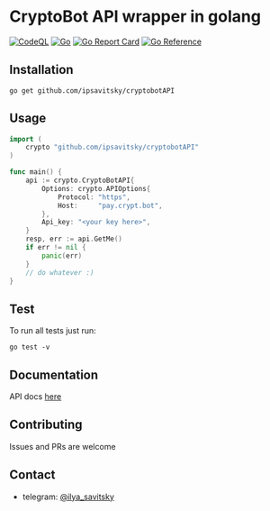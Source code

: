 # CryptoBot API wrapper in golang
[![CodeQL](https://github.com/ipsavitsky/cryptobotAPI/actions/workflows/codeql-analysis.yml/badge.svg)](https://github.com/ipsavitsky/cryptobotAPI/actions/workflows/codeql-analysis.yml)
[![Go](https://github.com/ipsavitsky/cryptobotAPI/actions/workflows/go.yml/badge.svg)](https://github.com/ipsavitsky/cryptobotAPI/actions/workflows/go.yml)
[![Go Report Card](https://goreportcard.com/badge/github.com/ipsavitsky/cryptobotAPI)](https://goreportcard.com/report/github.com/ipsavitsky/cryptobotAPI)
[![Go Reference](https://pkg.go.dev/badge/github.com/ipsavitsky/cryptobotAPI.svg)](https://pkg.go.dev/github.com/ipsavitsky/cryptobotAPI)
## Installation
```
go get github.com/ipsavitsky/cryptobotAPI
```
## Usage

```go
import (
    crypto "github.com/ipsavitsky/cryptobotAPI"
)

func main() {
    api := crypto.CryptoBotAPI{
        Options: crypto.APIOptions{
            Protocol: "https",
            Host:     "pay.crypt.bot",
        },
        Api_key: "<your key here>",
    }
    resp, err := api.GetMe()
    if err != nil {
        panic(err)
    }
    // do whatever :)
}
```

## Test
To run all tests just run:
```
go test -v
```

## Documentation
API docs [here](https://telegra.ph/Crypto-Pay-API-11-25)


## Contributing
Issues and PRs are welcome
## Contact
 - telegram: [@ilya_savitsky](https://t.me/ilya_savitsky)